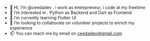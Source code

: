 - 👋 Hi, I’m @ceedadev . i work as entrepreneur, i code at my freetime
- 👀 I’m interested in . Python as Backend and Dart as Frontend
- 🌱 I’m currently learning Flutter UI
- 💞️ I’m looking to collaborate on volunteer projects to enrich my experience
- 📫 You can reach me by email on ceedadev@gmail.com

<!---
ceedadev/ceedadev is a ✨ special ✨ repository because its `README.md` (this file) appears on your GitHub profile.
You can click the Preview link to take a look at your changes.
--->
